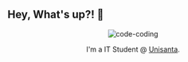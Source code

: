 ## Hey, What's up?! 👋

<div align="center">
  
  ![code-coding](https://user-images.githubusercontent.com/65936388/167981066-87fea8cc-d5a6-4ad6-8ee4-3da26e34e400.gif)

I'm a IT Student @ [Unisanta](https://www.unisanta.br/).
